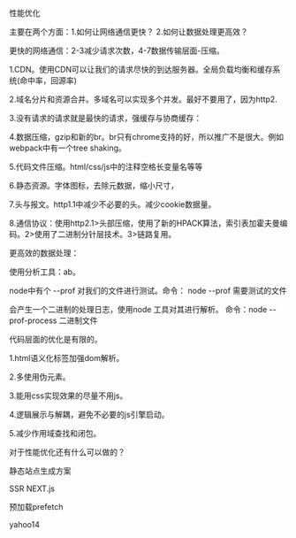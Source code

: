 性能优化

主要在两个方面：1.如何让网络通信更快？  2.如何让数据处理更高效？

更快的网络通信：2-3减少请求次数，4-7数据传输层面-压缩。

1.CDN。使用CDN可以让我们的请求尽快的到达服务器。全局负载均衡和缓存系统(命中率，回源率)

2.域名分片和资源合并。多域名可以实现多个并发。最好不要用了，因为http2.

3.没有请求的请求就是最快的请求，强缓存与协商缓存：

4.数据压缩，gzip和新的br。br只有chrome支持的好，所以推广不是很大。例如webpack中有一个tree shaking。 

5.代码文件压缩。html/css/js中的注释空格长变量名等等

6.静态资源。字体图标，去除元数据，缩小尺寸，

7.头与报文。http1.1中减少不必要的头。减少cookie数据量。

8.通信协议：使用http2.1>头部压缩，使用了新的HPACK算法，索引表加霍夫曼编码。2>使用了二进制分针层技术。3>链路复用。

更高效的数据处理：

使用分析工具：ab。

node中有个 --prof 对我们的文件进行测试。命令： node --prof 需要测试的文件

会产生一个二进制的处理日志，使用node 工具对其进行解析。  命令：node --prof-process 二进制文件

代码层面的优化是有限的。

1.html语义化标签加强dom解析。

2.多使用伪元素。

3.能用css实现效果的尽量不用js。

4.逻辑展示与解耦，避免不必要的js引擎启动。

5.减少作用域查找和闭包。


对于性能优化还有什么可以做的？

静态站点生成方案

SSR NEXT.js

预加载prefetch



yahoo14
